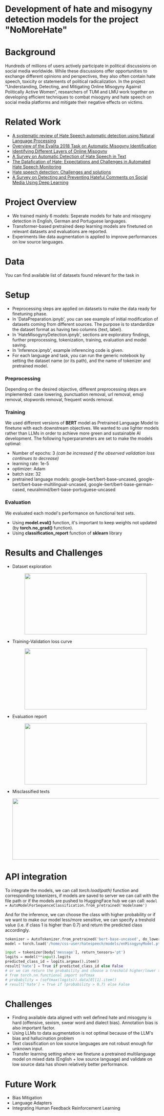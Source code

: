 # Development of hate and misogyny detection models for the project "NoMoreHate"

# Background

Hundreds of millions of users actively participate in political discussions on social media worldwide. While these discussions offer opportunities to exchange different opinions and perspectives, they also often contain hate speech, toxicity or statements of political radicalization. In the project “Understanding, Detecting, and Mitigating Online Misogyny Against Politically Active Women”,  researchers of TUM and LMU work together on developing efficient techniques to combat misogyny and hate speech on social media platforms and mitigate their negative effects on victims.

# Related Work

* [A systematic review of Hate Speech automatic detection using Natural Language Processing](https://arxiv.org/abs/2106.00742)
* [Overview of the Evalita 2018 Task on Automatic Misogyny Identification](https://ceur-ws.org/Vol-2263/paper009.pdf)
* [Identifying Different Layers of Online Misogyny](https://arxiv.org/abs/2212.00480)
* [A Survey on Automatic Detection of Hate Speech in Text](https://dl.acm.org/doi/10.1145/3232676)
* [The Datafication of Hate: Expectations and Challenges in Automated Hate Speech Monitoring](https://www.frontiersin.org/articles/10.3389/fdata.2020.00003/full)
* [Hate speech detection: Challenges and solutions](https://journals.plos.org/plosone/article?id=10.1371/journal.pone.0221152)
* [A Survey on Detecting and Preventing Hateful Comments on Social Media Using Deep Learning](https://link.springer.com/chapter/10.1007/978-981-19-3575-6_30)


# Project Overview

* We trained mainly 6 models: Seperate models for hate and misogyny detection in English, German and Portuguese languages.
* Transformer-based pretrained deep learning models are finetuned on relevant datasets and evaluations are reported.
* Experiments like data augmentation is applied to improve performances on low source languages.

# Data

You can find available list of datasets found relevant for the task in []()

# Setup

* Preprocessing steps are applied on datasets to make the data ready for finetuning phase.
* In 'DataPreparation.ipnyb', you can see example of initial modification of datasets coming from different sources. The purpose is to standardize the dataset format as having two columns {text, label}.
* In 'HateMisogynyDetection.ipnyb', sections are exploratory findings, further preprocessing, tokenization, training, evaluation and model saving.
* In 'Inference.ipnyb', example inferencing code is given.
* For each language and task, you can run the generic notebook by setting the dataset name (or its path), and the name of tokenizer and pretrained model.

### Preprocessing
Depending on the desired objective, different preprocessing steps are implemented: case lowering, punctuation removal, url removal, emoji removal, stopwords removal, frequent words removal. 
### Training
We used different versions of **BERT** model as Pretrained Language Model to finetune with each downstream objectives. We wanted to use lighter models rather than LLMs in order to achieve more green and sustainable AI development.
The following hyperparameters are set to make the models optimal:
* Number of epochs: 3 *(can be increased if the observed validation loss continues to decrease)*
* learning rate: 1e-5
* optimizer: Adam
* batch size: 32
* pretrained language models: google-bert/bert-base-uncased, google-bert/bert-base-multilingual-uncased, google-bert/bert-base-german-cased, neuralmind/bert-base-portuguese-uncased
### Evaluation
We evaluated each model's performance on functional test sets. 
* Using **model.eval()** function, it's important to keep weights not updated (by **torch.no_grad()** function).
* Using **classification_report** function of **sklearn** library

# Results and Challenges
* Dataset exploration
  <p align="center">
    <img width="400" height="200" src="https://github.com/hasanselimyagci/nomorehate/blob/main/hateEnglish.png">
  </p>

* Training-Validation loss curve
  <p align="center">
    <img width="400" height="200" src="https://github.com/hasanselimyagci/nomorehate/blob/main/hateEnTrainValid.png">
  </p>

* Evaluation report
  <p align="center">
    <img width="400" height="200" src="https://github.com/hasanselimyagci/nomorehate/blob/main/hateEnEval.png">
  </p>

* Misclassified texts
  <p align="center">
    <img width="800" height="200" src="https://github.com/hasanselimyagci/nomorehate/blob/main/misclassifiedHateEn.png">
  </p>

# API integration
To integrate the models, we can call *torch.load(path)* function and corresponding tokenizers, if models are saved to server we can call with the file path or if the models are pushed to HuggingFace hub we can call: `model = AutoModelForSequenceClassification.from_pretrained('modelname')`

And for the inference, we can choose the class with higher probability or if we want to make our model less/more sensitive, we can specify a treshold value (i.e. if class 1 is higher than 0.7) and return the predicted class accordingly.
```python
tokenizer = AutoTokenizer.from_pretrained('bert-base-uncased', do_lower_case=False)
model = torch.load('/home/css-user/hatespeech/models/enMisogynyModel.pt', map_location=torch.device('cpu'))

input = tokenizer(body['message'], return_tensors='pt')
logits = model(**input).logits
predicted_class_id = logits.argmax().item()
result['hate'] = True if predicted_class_id else False
# or we can return the probability and choose a treshold higher/lower than 0.5 for the predicted class
# from torch.nn.functional import softmax
# probability = (softmax(logits)).data[0][1].item()
# result['hate'] = True if (probability > 0.7) else False
```

# Challenges
* Finding available data aligned with well defined hate and misogyny is hard (offensive, sexism, swear word and dialect bias). Annotation bias is also important factor.
* Using LLMs to data augmentation is not optimal because of the LLM's bias and hallucination problem
* Text classification on low source languages are not robust enough for unknown input.
* Transfer learning setting where we finetune a pretrained multilanguage model on mixed data (English + low source language) and validate on low source data has shown relatively better performance.

# Future Work
* Bias Mitigation
* Language Adapters
* Integrating Human Feedback Reinforcement Learning
